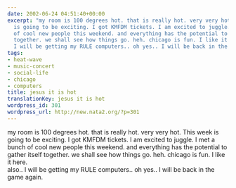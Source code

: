```yaml
---
date: 2002-06-24 04:51:40+00:00
excerpt: "my room is 100 degrees hot. that is really hot. very very hot. This week
  is going to be exciting. I got KMFDM tickets. I am excited to juggle. I met a bunch
  of cool new people this weekend. and everything has the potential to gather itself
  together. we shall see how things go. heh. chicago is fun. I like it here. \nalso..
  I will be getting my RULE computers.. oh yes.. I will be back in the g..."
tags:
- heat-wave
- music-concert
- social-life
- chicago
- computers
title: jesus it is hot
translationKey: jesus it is hot
wordpress_id: 301
wordpress_url: http://new.nata2.org/?p=301
---
```


my room is 100 degrees hot. that is really hot. very very hot. This week is going to be exciting. I got KMFDM tickets. I am excited to juggle. I met a bunch of cool new people this weekend. and everything has the potential to gather itself together. we shall see how things go. heh. chicago is fun. I like it here. <br/>
also.. I will be getting my RULE computers.. oh yes.. I will be back in the game again.